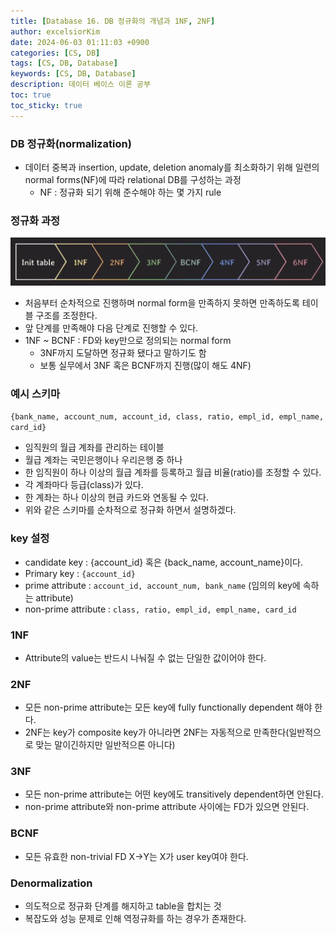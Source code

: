 ```yaml
---
title: [Database 16. DB 정규화의 개념과 1NF, 2NF]
author: excelsiorKim
date: 2024-06-03 01:11:03 +0900
categories: [CS, DB]
tags: [CS, DB, Database]
keywords: [CS, DB, Database]
description: 데이터 베이스 이론 공부
toc: true
toc_sticky: true
---
```


### DB 정규화(normalization)

- 데이터 중복과 insertion, update, deletion anomaly를 최소화하기 위해 일련의 normal forms(NF)에 따라 relational DB를 구성하는 과정
  - NF : 정규화 되기 위해 준수해야 하는 몇 가지 rule

### 정규화 과정

![Normal-Form](/assets/img/2024-06-02-DB-16/NF.png)

- 처음부터 순차적으로 진행하며 normal form을 만족하지 못하면 만족하도록 테이블 구조를 조정한다.
- 앞 단계를 만족해야 다음 단계로 진행할 수 있다.
- 1NF ~ BCNF : FD와 key만으로 정의되는 normal form
  - 3NF까지 도달하면 정규화 됐다고 말하기도 함
  - 보통 실무에서 3NF 혹은 BCNF까지 진행(많이 해도 4NF)

### 예시 스키마

`{bank_name, account_num, account_id, class, ratio, empl_id, empl_name, card_id}`

- 임직원의 월급 계좌를 관리하는 테이블
- 월급 계좌는 국민은행이나 우리은행 중 하나
- 한 임직원이 하나 이상의 월급 계좌를 등록하고 월급 비율(ratio)를 조정할 수 있다.
- 각 계좌마다 등급(class)가 있다.
- 한 계좌는 하나 이상의 현급 카드와 연동될 수 있다.
- 위와 같은 스키마를 순차적으로 정규화 하면서 설명하겠다.

### key 설정

- candidate key : {account_id} 혹은 {back_name, account_name}이다.
- Primary key : `{account_id}`
- prime attribute : `account_id, account_num, bank_name` (임의의 key에 속하는 attribute)
- non-prime attribute : `class, ratio, empl_id, empl_name, card_id`

### 1NF

- Attribute의 value는 반드시 나눠질 수 없는 단일한 값이어야 한다.

### 2NF

- 모든 non-prime attribute는 모든 key에 fully functionally dependent 해야 한다.
- 2NF는 key가 composite key가 아니라면 2NF는 자동적으로 만족한다(일반적으로 맞는 말이긴하지만 일반적으론 아니다)

### 3NF

- 모든 non-prime attribute는 어떤 key에도 transitively dependent하면 안된다.
- non-prime attribute와 non-prime attribute 사이에는 FD가 있으면 안된다.

### BCNF

- 모든 유효한 non-trivial FD X->Y는 X가 user key여야 한다.

### Denormalization

- 의도적으로 정규화 단계를 해지하고 table을 합치는 것
- 복잡도와 성능 문제로 인해 역정규화를 하는 경우가 존재한다.
